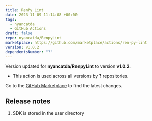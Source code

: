 ```yaml
---
title: RenPy Lint
date: 2023-11-09 11:14:08 +00:00
tags:
  - nyancatda
  - GitHub Actions
draft: false
repo: nyancatda/RenpyLint
marketplace: https://github.com/marketplace/actions/ren-py-lint
version: v1.0.2
dependentsNumber: "?"
---
```



Version updated for **nyancatda/RenpyLint** to version **v1.0.2**.
- This action is used across all versions by **?** repositories.

Go to the [GitHub Marketplace](https://github.com/marketplace/actions/ren-py-lint) to find the latest changes.

## Release notes

1. SDK is stored in the user directory
